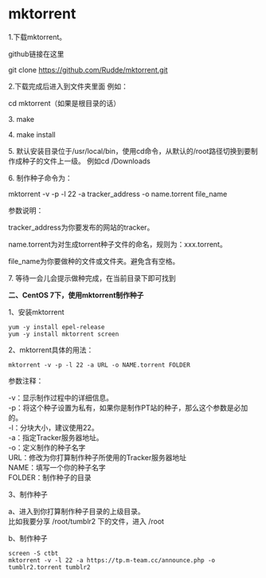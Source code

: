 # mktorrent

1.下载mktorrent。

github链接在这里

git clone https://github.com/Rudde/mktorrent.git

2.下载完成后进入到文件夹里面 例如：

cd mktorrent（如果是根目录的话）

3\. make

4\. make install

5\. 默认安装目录位于/usr/local/bin，使用cd命令，从默认的/root路径切换到要制作成种子的文件上一级。 例如cd /Downloads

6\. 制作种子命令为：

mktorrent -v -p -l 22 -a tracker\_address -o name.torrent file\_name

参数说明：

tracker\_address为你要发布的网站的tracker。

name.torrent为对生成torrent种子文件的命名，规则为：xxx.torrent。

file\_name为你要做种的文件或文件夹。避免含有空格。

7\. 等待一会儿会提示做种完成，在当前目录下即可找到

**二、CentOS 7下，使用mktorrent制作种子**

1、安装mktorrent

`yum -y install epel-release`\
`yum -y install mktorrent screen`

2、mktorrent具体的用法：

`mktorrent -v -p -l 22 -a URL -o NAME.torrent FOLDER`

参数注释：

\-v：显示制作过程中的详细信息。\
\-p：将这个种子设置为私有，如果你是制作PT站的种子，那么这个参数是必加的。\
\-l：分块大小，建议使用22。\
\-a：指定Tracker服务器地址。\
\-o：定义制作的种子名字\
URL：修改为你打算制作种子所使用的Tracker服务器地址\
NAME：填写一个你的种子名字\
FOLDER：制作种子的目录

3、制作种子

a、进入到你打算制作种子目录的上级目录。\
比如我要分享 /root/tumblr2 下的文件，进入 /root

b、制作种子

`screen -S ctbt`\
`mktorrent -v -l 22 -a https://tp.m-team.cc/announce.php -o tumblr2.torrent tumblr2`
